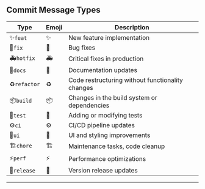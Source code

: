 ## **Commit Message Types**

| **Type**     | **Emoji** | **Description**                                  |
| ------------ | --------- | ------------------------------------------------ |
| ✨`feat`     | ✨        | New feature implementation                       |
| 🐛`fix`      | 🐛        | Bug fixes                                        |
| 🚑`hotfix`   | 🚑        | Critical fixes in production                     |
| 📝`docs`     | 📝        | Documentation updates                            |
| ♻️`refactor` | ♻️        | Code restructuring without functionality changes |
| 📦`build`    | 📦        | Changes in the build system or dependencies      |
| 🧪`test`     | 🧪        | Adding or modifying tests                        |
| ⚙️`ci`       | ⚙️        | CI/CD pipeline updates                           |
| 💅`ui`       | 💅        | UI and styling improvements                      |
| 🏗`chore`     | 🏗         | Maintenance tasks, code cleanup                  |
| ⚡️`perf`    | ⚡️       | Performance optimizations                        |
| 🚀`release`  | 🚀        | Version release updates                          |

---
